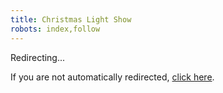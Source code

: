 ```yaml
---
title: Christmas Light Show
robots: index,follow
---
```


<meta charset="utf-8">
<meta http-equiv="refresh" content="2;url=https://thealmostengineer.com/lightshow"/>

Redirecting...

If you are not automatically redirected, [click here](https://thealmostengineer.com/lightshow).
